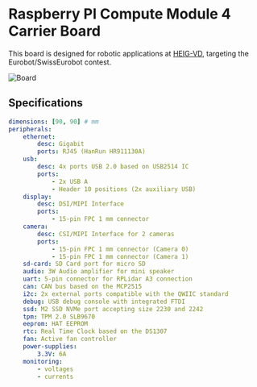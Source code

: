 # Raspberry PI Compute Module 4 Carrier Board

This board is designed for robotic applications at [HEIG-VD](http://heig-vd.ch), targeting the Eurobot/SwissEurobot contest.

![Board](assets/board.png)

## Specifications

```yaml
dimensions: [90, 90] # mm
peripherals:
    ethernet: 
        desc: Gigabit
        ports: RJ45 (HanRun HR911130A)
    usb: 
        desc: 4x ports USB 2.0 based on USB2514 IC
        ports:
            - 2x USB A
            - Header 10 positions (2x auxiliary USB)
    display:
        desc: DSI/MIPI Interface
        ports:
            - 15-pin FPC 1 mm connector
    camera:
        desc: CSI/MIPI Interface for 2 cameras
        ports:
            - 15-pin FPC 1 mm connector (Camera 0)
            - 15-pin FPC 1 mm connector (Camera 1)
    sd-card: SD Card port for micro SD
    audio: 3W Audio amplifier for mini speaker
    uart: 5-pin connector for RPLidar A3 connection
    can: CAN bus based on the MCP2515
    i2c: 2x external ports compatible with the QWIIC standard
    debug: USB debug console with integrated FTDI
    ssd: M2 SSD NVMe port accepting size 2230 and 2242
    tpm: TPM 2.0 SLB9670
    eeprom: HAT EEPROM
    rtc: Real Time Clock based on the DS1307
    fan: Active fan controller 
    power-supplies:
        3.3V: 6A
    monitoring:
        - voltages
        - currents
```

